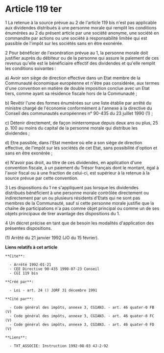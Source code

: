 # Article 119 ter

1 La retenue à la source prévue au 2 de l'article 119 bis n'est pas applicable aux dividendes distribués à une personne
morale qui remplit les conditions énumérées au 2 du présent article par une société anonyme, une société en commandite par
actions ou une société à responsabilité limitée qui est passible de l'impôt sur les sociétés sans en être exonérée.

2 Pour bénéficier de l'exonération prévue au 1, la personne morale doit justifier auprès du débiteur ou de la personne qui
assure le paiement de ces revenus qu'elle est le bénéficiaire effectif des dividendes et qu'elle remplit les conditions
suivantes :

a) Avoir son siège de direction effective dans un Etat membre de la Communauté économique européenne et n'être pas
considérée, aux termes d'une convention en matière de double imposition conclue avec un Etat tiers, comme ayant sa résidence
fiscale hors de la Communauté ;

b) Revêtir l'une des formes énumérées sur une liste établie par arrêté du ministre chargé de l'économie conformément à
l'annexe à la directive du Conseil des communautés européennes n° 90-435 du 23 juillet 1990  (1) ;

c) Détenir directement, de façon ininterrompue depuis deux ans ou plus, 25 p. 100 au moins du capital de la personne morale
qui distribue les dividendes ;

d) Etre passible, dans l'Etat membre où elle a son siège de direction effective, de l'impôt sur les sociétés de cet Etat,
sans possibilité d'option et sans en être exonérée ;

e) N'avoir pas droit, au titre de ces dividendes, en application d'une convention fiscale, à un paiement du Trésor français
dont le montant, égal à l'avoir fiscal ou à une fraction de celui-ci, est supérieur à la retenue à la source prévue par cette
convention.

3 Les dispositions du 1 ne s'appliquent pas lorsque les dividendes distribués bénéficient à une personne morale contrôlée
directement ou indirectement par un ou plusieurs résidents d'Etats qui ne sont pas membres de la Communauté, sauf si cette
personne morale justifie que la chaîne de participations n'a pas comme objet principal ou comme un de ses objets principaux
de tirer avantage des dispositions du 1.

4 Un décret précise en tant que de besoin les modalités d'application des présentes dispositions.

(1) Arrêté du 21 janvier 1992 (JO du 15 février).

**Liens relatifs à cet article**

	**Cite**:

	  - Arrêté 1992-01-21
	  - CEE Directive 90-435 1990-07-23 Conseil
	  - CGI 119 bis

	**Créé par**:

	  - Loi - art. 24 () JORF 31 décembre 1991

	**Cité par**:

	  - Code général des impôts, annexe 3, CGIAN3. - art. 46 quater-0 FB (V)
	  - Code général des impôts, annexe 3, CGIAN3. - art. 46 quater-0 FC (V)
	  - Code général des impôts, annexe 3, CGIAN3. - art. 46 quater-0 FD (V)

	**Liens**:

	  - TXT_ASSOCIE: Instruction 1992-08-03 4J-2-92
